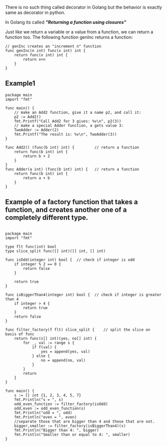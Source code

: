 There is no such thing called decorator in Golang but the behavior is exactly same as decorator in python.

In Golang its called ***"Returning a function using closures"***

Just like we return a variable or a value from a function, we can return a function too. The following function genInc returns a function:

```golang
// genInc creates an "increment n" function
func genInc(n int) func(x int) int {
    return func(x int) int {
        return x+n
    }
}
```

## Example1

```golang
package main
import "fmt"

func main() {
    // make an Add2 function, give it a name p2, and call it:
    p2 := Add2()
    fmt.Printf("Call Add2 for 3 gives: %v\n", p2(3))
    // make a special Adder function, a gets value 3:
    TwoAdder := Adder(2)
    fmt.Printf("The result is: %v\n", TwoAdder(3))
}

func Add2() (func(b int) int) {         // return a function
    return func(b int) int {
        return b + 2
    }
}
func Adder(a int) (func(b int) int) {   // return a function
    return func(b int) int {
        return a + b
    }
}
```

## Example of a factory function that takes a function, and creates another one of a completely different type.

```golang

package main
import "fmt"

type flt func(int) bool
type slice_split func([] int)([] int, [] int)

func isOdd(integer int) bool {  // check if integer is odd
    if integer % 2 == 0 {
        return false
    }

    return true
}

func isBiggerThan4(integer int) bool {  // check if integer is greater than 4 
    if integer > 4 {
        return true
    }
    return false
}

func filter_factory(f flt) slice_split {    // split the slice on basis of func
    return func(s[] int)(yes, no[] int) {
        for _, val := range s {
            if f(val) {
                yes = append(yes, val)
            } else {
                no = append(no, val)
            }
        }
        return
    }
}

func main() {
    s := [] int {1, 2, 3, 4, 5, 7}
    fmt.Println("s = ", s)
    odd_even_function := filter_factory(isOdd)
    odd,even := odd_even_function(s)
    fmt.Println("odd = ", odd)
    fmt.Println("even = ", even)
    //separate those that are bigger than 4 and those that are not.
    bigger,smaller := filter_factory(isBiggerThan4)(s)
    fmt.Println("Bigger than 4: ", bigger)
    fmt.Println("Smaller than or equal to 4: ", smaller)
}
```
